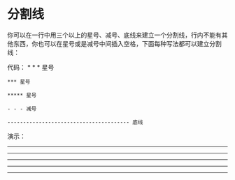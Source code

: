 # 分割线

你可以在一行中用三个以上的星号、减号、底线来建立一个分割线，行内不能有其他东西，你也可以在星号或是减号中间插入空格，下面每种写法都可以建立分割线：

代码：
    * * * 星号

    *** 星号

    ***** 星号

    - - - 减号

    --------------------------------------- 底线

演示：

* * *

***

*****

- - -

---------------------------------------